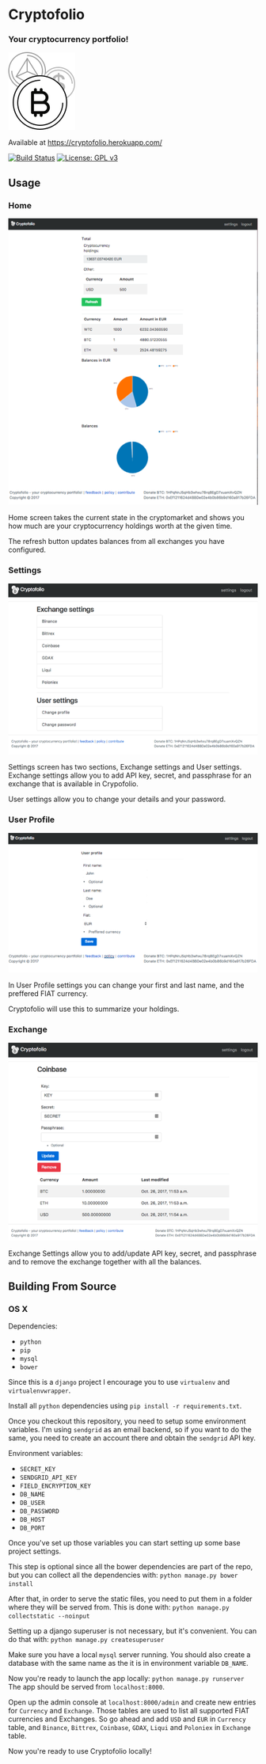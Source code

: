 # Cryptofolio
### Your cryptocurrency portfolio! 

![Cryptofolio](/docs/logo.png)

Available at https://cryptofolio.herokuapp.com/ 

[![Build Status](https://travis-ci.org/msantl/cryptofolio.svg?branch=master)](https://travis-ci.org/msantl/cryptofolio)
[![License: GPL v3](https://img.shields.io/badge/License-GPL%20v3-blue.svg)](https://www.gnu.org/licenses/gpl-3.0)

## Usage
### Home 
![Home Screen](/docs/home.png)

Home screen takes the current state in the cryptomarket and shows you how much
are your cryptocurrency holdings worth at the given time.

The refresh button updates balances from all exchanges you have configured.

### Settings
![Settings Screen](/docs/settings.png)

Settings screen has two sections, Exchange settings and User settings.
Exchange settings allow you to add API key, secret, and passphrase for an
exchange that is available in Crypofolio. 

User settings allow you to change your details and your password.

### User Profile
![User Profile Screen](/docs/user_profile.png)

In User Profile settings you can change your first and last name, and the
preffered FIAT currency.

Cryptofolio will use this to summarize your holdings.

### Exchange
![Exchange Screen](/docs/exchange.png)

Exchange Settings allow you to add/update API key, secret, and passphrase and
to remove the exchange together with all the balances.


## Building From Source
### OS X

Dependencies:
* `python`
* `pip`
* `mysql`
* `bower` 

Since this is a `django` project I encourage you to use `virtualenv` and
`virtualenvwrapper`.

Install all `python` dependencies using `pip install -r requirements.txt`.

Once you checkout this repository, you need to setup some environment
variables.
I'm using `sendgrid` as an email backend, so if you want to do the same, you
need to create an account there and obtain the `sendgrid` API key.

Environment variables:
* `SECRET_KEY`
* `SENDGRID_API_KEY`
* `FIELD_ENCRYPTION_KEY`
* `DB_NAME`
* `DB_USER`
* `DB_PASSWORD`
* `DB_HOST`
* `DB_PORT`

Once you've set up those variables you can start setting up some base project
settings.

This step is optional since all the bower dependencies are part of the repo,
but you can collect all the dependencies with: `python manage.py bower install`

After that, in order to serve the static files, you need to put them in a
folder where they will be served from. This is done with: `python manage.py collectstatic --noinput` 

Setting up a django superuser is not necessary, but it's convenient. You can do
that with: `python manage.py createsuperuser`

Make sure you have a local `mysql` server running. You should also create a
database with the same name as the it is in environment variable `DB_NAME`.

Now you're ready to launch the app locally: `python manage.py runserver`
The app should be served from `localhost:8000`.

Open up the admin console at `localhost:8000/admin` and create new entries for
`Currency` and `Exchange`. Those tables are used to list all supported FIAT
currencies and Exchanges. So go ahead and add `USD` and `EUR` in `Currency`
table, and `Binance`, `Bittrex`, `Coinbase`, `GDAX`, `Liqui` and `Poloniex` in
`Exchange` table.

Now you're ready to use Cryptofolio locally! 
